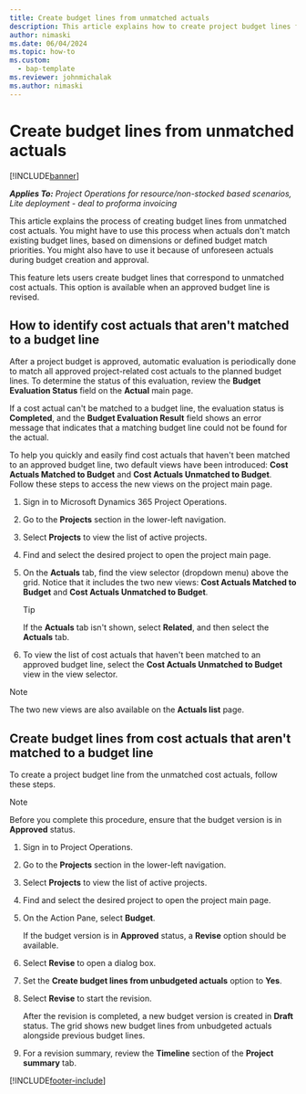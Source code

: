 ```yaml
---
title: Create budget lines from unmatched actuals
description: This article explains how to create project budget lines from cost actuals that could not be matched to an existing budget line during revision.
author: nimaski
ms.date: 06/04/2024
ms.topic: how-to
ms.custom: 
  - bap-template
ms.reviewer: johnmichalak
ms.author: nimaski
---
```


# Create budget lines from unmatched actuals

[!INCLUDE[banner](../../includes/banner.md)]

_**Applies To:** Project Operations for resource/non-stocked based scenarios, Lite deployment - deal to proforma invoicing_

This article explains the process of creating budget lines from unmatched cost actuals. You might have to use this process when actuals don't match existing budget lines, based on dimensions or defined budget match priorities. You might also have to use it because of unforeseen actuals during budget creation and approval.

This feature lets users create budget lines that correspond to unmatched cost actuals. This option is available when an approved budget line is revised.

## How to identify cost actuals that aren't matched to a budget line

After a project budget is approved, automatic evaluation is periodically done to match all approved project-related cost actuals to the planned budget lines. To determine the status of this evaluation, review the **Budget Evaluation Status** field on the **Actual** main page.

If a cost actual can't be matched to a budget line, the evaluation status is **Completed**, and the **Budget Evaluation Result** field shows an error message that indicates that a matching budget line could not be found for the actual.

To help you quickly and easily find cost actuals that haven't been matched to an approved budget line, two default views have been introduced: **Cost Actuals Matched to Budget** and **Cost Actuals Unmatched to Budget**. Follow these steps to access the new views on the project main page.

1. Sign in to Microsoft Dynamics 365 Project Operations.
1. Go to the **Projects** section in the lower-left navigation.
1. Select **Projects** to view the list of active projects.
1. Find and select the desired project to open the project main page.
1. On the **Actuals** tab, find the view selector (dropdown menu) above the grid. Notice that it includes the two new views: **Cost Actuals Matched to Budget** and **Cost Actuals Unmatched to Budget**.

    > [!TIP]
    > If the **Actuals** tab isn't shown, select **Related**, and then select the **Actuals** tab.

1. To view the list of cost actuals that haven't been matched to an approved budget line, select the **Cost Actuals Unmatched to Budget** view in the view selector.

> [!NOTE]
> The two new views are also available on the **Actuals list** page.

## Create budget lines from cost actuals that aren't matched to a budget line

To create a project budget line from the unmatched cost actuals, follow these steps.

> [!NOTE]
> Before you complete this procedure, ensure that the budget version is in **Approved** status.

1. Sign in to Project Operations.
1. Go to the **Projects** section in the lower-left navigation.
1. Select **Projects** to view the list of active projects.
1. Find and select the desired project to open the project main page.
1. On the Action Pane, select **Budget**.

    If the budget version is in **Approved** status, a **Revise** option should be available.

1. Select **Revise** to open a dialog box.
1. Set the **Create budget lines from unbudgeted actuals** option to **Yes**.
1. Select **Revise** to start the revision.

    After the revision is completed, a new budget version is created in **Draft** status. The grid shows new budget lines from unbudgeted actuals alongside previous budget lines.

1. For a revision summary, review the **Timeline** section of the **Project summary** tab.

[!INCLUDE[footer-include](../../includes/footer-banner.md)]
